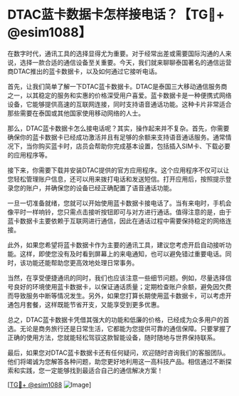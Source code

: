 # DTAC蓝卡数据卡怎样接电话？【TG💪+ @esim1088】

在数字时代，通讯工具的选择显得尤为重要。对于经常出差或需要国际沟通的人来说，选择一款合适的通信设备至关重要。今天，我们就来聊聊泰国著名的通信运营商DTAC推出的蓝卡数据卡，以及如何通过它接听电话。

首先，让我们简单了解一下DTAC蓝卡数据卡。DTAC是泰国三大移动通信服务商之一，以其稳定的服务和实惠的价格深受用户喜爱。蓝卡数据卡是一种便携式网络设备，它能够提供高速的互联网连接，同时支持语音通话功能。这种卡片非常适合那些需要在泰国或其他国家使用移动网络的人士。

那么，DTAC蓝卡数据卡怎么接电话呢？其实，操作起来并不复杂。首先，你需要确保你的蓝卡数据卡已经成功激活并且有足够的余额来支持语音通话服务。通常情况下，当你购买蓝卡时，店员会帮助你完成基本设置，包括插入SIM卡、下载必要的应用程序等。

接下来，你需要下载并安装DTAC提供的官方应用程序。这个应用程序不仅可以让您轻松管理账户信息，还可以用来拨打电话和发送短信。打开应用后，按照提示登录您的账户，并确保您的设备已经正确配置了语音通话功能。

一旦一切准备就绪，您就可以开始使用蓝卡数据卡接电话了。当有来电时，手机会像平时一样响铃，您只需点击接听按钮即可与对方进行通话。值得注意的是，由于蓝卡数据卡主要依赖于互联网进行通信，因此在通话过程中需要保持稳定的网络连接。

此外，如果您希望将蓝卡数据卡作为主要的通讯工具，建议您考虑开启自动接听功能。这样，即使您没有及时看到屏幕上的来电通知，也可以避免错过重要电话。同时，该功能还能帮助您更高效地处理日常事务。

当然，在享受便捷通讯的同时，我们也应该注意一些细节问题。例如，尽量选择信号良好的环境使用蓝卡数据卡，以保证通话质量；定期检查账户余额，避免因欠费而导致服务中断等情况发生。另外，如果您打算长期使用蓝卡数据卡，可以考虑开通包月套餐，这样既能节省开支，又能享受到更多优惠。

总之，DTAC蓝卡数据卡凭借其强大的功能和低廉的价格，已经成为众多用户的首选。无论是商务旅行还是日常生活，它都能为您提供可靠的通信保障。只要掌握了正确的使用方法，您就能轻松驾驭这款智能设备，随时随地与世界保持联系。

最后，如果您对DTAC蓝卡数据卡还有任何疑问，欢迎随时咨询我们的客服团队。他们将竭诚为您解答各种问题，助您更好地利用这一高科技产品。相信通过不断探索和实践，您一定能够找到最适合自己的通信解决方案！

[[TG💪+ @esim1088](https://t.me/s/esim1088) ![Image](https://i.postimg.cc/4NQfJmqS/Snipaste-2025-05-13-00-14-12.png)]